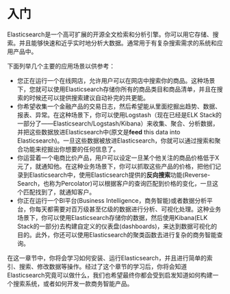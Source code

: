 # 入门

Elasticsearch是一个高可扩展的开源全文检索和分析引擎。你可以用它存储、搜索。并且能够快速和近乎实时地分析大数据。通常用于有复杂搜索需求的系统和应用产品中。

下面列举几个主要的应用场景以供参考：

* 您正在运行一个在线网店，允许用户可以在网店中搜索你的商品。这种场景下，您就可以使用Elasticsearch存储你所有的商品类目和商品清单，并且在搜索的时候还可以提供搜索建议自动补完的共更能。
* 你希望收集一个金融产品的交易日志，然后希望能从里面挖掘出趋势、数据、报表、异常。在这种场景下，你可以使用Logstash（现在已经是ELK Stack的一部分了——Elasticsearch/Logstash/Kibana）来收集、聚合、分析数据，并把这些数据放进Elasticsearch中(原文是**feed** this data into Elasticsearch)。一旦这些数据被放进Elasticsearch，你就可以通过搜索和聚合功能来挖掘出你想要的任何信息了。
* 你运营着一个电商比价产品，用户可以设定一旦某个他关注的商品价格低于X元了，就通知他。在这种业务场景下，你可以抓取这些产品的价格，把他们记录到Elasticsearch中，使用Elasticsearch提供的**反向搜索**功能(Reverse-Search，也称为Percolator)可以根据客户的查询匹配到价格的变化，一旦这个匹配找到了，就通知客户。
* 你正在运行一个BI平台(Business Intelligence，商务智能)或者数据分析平台，你每天都需要对百万级甚至亿级的数据进行分析、可视化处理。这种业务场景下，你可以使用Elasticsearch存储你的数据，然后使用Kibana(ELK Stack的一部分)去构建自定义的仪表盘(dashboards)，来达到数据可视化的目的。此外，你还可以使用Elasticsearch的聚类函数去进行复杂的商务智能查询。

在这一章节中，你将会学习如何安装、运行Elasticsearch，并且进行简单的索引、搜索、修改数据等操作。经过了这个章节的学习后，你将会知道Elasticsearch究竟可以做什么，我们也希望最终你都会受到启发知道如何构建一个搜索系统，或者如何开发一款商务智能产品。
